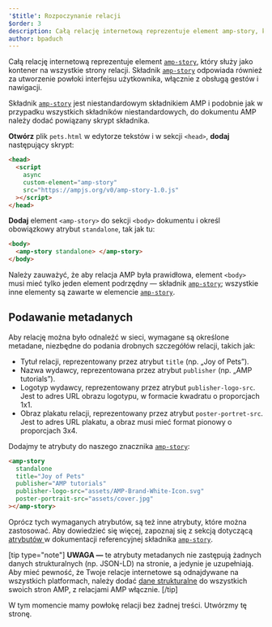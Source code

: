 ```yaml
---
'$title': Rozpoczynanie relacji
$order: 3
description: Całą relację internetową reprezentuje element amp-story, który służy jako kontener na wszystkie strony relacji. Składnik amp-story odpowiada również za...
author: bpaduch
---
```


Całą relację internetową reprezentuje element [`amp-story`](../../../../documentation/components/reference/amp-story.md), który służy jako kontener na wszystkie strony relacji. Składnik [`amp-story`](../../../../documentation/components/reference/amp-story.md) odpowiada również za utworzenie powłoki interfejsu użytkownika, włącznie z obsługą gestów i nawigacji.

Składnik [`amp-story`](../../../../documentation/components/reference/amp-story.md) jest niestandardowym składnikiem AMP i podobnie jak w przypadku wszystkich składników niestandardowych, do dokumentu AMP należy dodać powiązany skrypt składnika.

**Otwórz** plik `pets.html` w edytorze tekstów i w sekcji `<head>`, **dodaj** następujący skrypt:

```html
<head>
  <script
    async
    custom-element="amp-story"
    src="https://ampjs.org/v0/amp-story-1.0.js"
  ></script>
</head>
```

**Dodaj** element `<amp-story>` do sekcji `<body>` dokumentu i określ obowiązkowy atrybut `standalone`, tak jak tu:

```html
<body>
  <amp-story standalone> </amp-story>
</body>
```

Należy zauważyć, że aby relacja AMP była prawidłowa, element `<body>` musi mieć tylko jeden element podrzędny — składnik [`amp-story`](../../../../documentation/components/reference/amp-story.md); wszystkie inne elementy są zawarte w elemencie [`amp-story`](../../../../documentation/components/reference/amp-story.md).

## Podawanie metadanych

Aby relację można było odnaleźć w sieci, wymagane są określone metadane, niezbędne do podania drobnych szczegółów relacji, takich jak:

- Tytuł relacji, reprezentowany przez atrybut `title` (np. „Joy of Pets”).
- Nazwa wydawcy, reprezentowana przez atrybut `publisher` (np. „AMP tutorials”).
- Logotyp wydawcy, reprezentowany przez atrybut `publisher-logo-src`. Jest to adres URL obrazu logotypu, w formacie kwadratu o proporcjach 1x1.
- Obraz plakatu relacji, reprezentowany przez atrybut `poster-portret-src`. Jest to adres URL plakatu, a obraz musi mieć format pionowy o proporcjach 3x4.

Dodajmy te atrybuty do naszego znacznika [`amp-story`](../../../../documentation/components/reference/amp-story.md):

```html
<amp-story
  standalone
  title="Joy of Pets"
  publisher="AMP tutorials"
  publisher-logo-src="assets/AMP-Brand-White-Icon.svg"
  poster-portrait-src="assets/cover.jpg"
></amp-story>
```

Oprócz tych wymaganych atrybutów, są też inne atrybuty, które można zastosować. Aby dowiedzieć się więcej, zapoznaj się z sekcją dotyczącą [atrybutów ](../../../../documentation/components/reference/amp-story.md#attributes) w dokumentacji referencyjnej składnika [`amp-story`](../../../../documentation/components/reference/amp-story.md).

[tip type="note"] **UWAGA —** te atrybuty metadanych nie zastępują żadnych danych strukturalnych (np. JSON-LD) na stronie, a jedynie je uzupełniają. Aby mieć pewność, że Twoje relacje internetowe są odnajdywane na wszystkich platformach, należy dodać [dane strukturalne](../../../../documentation/guides-and-tutorials/optimize-measure/discovery.md#integrate-with-third-party-platforms-through-additional-metadata) do wszystkich swoich stron AMP, z relacjami AMP włącznie. [/tip]

W tym momencie mamy powłokę relacji bez żadnej treści. Utwórzmy tę stronę.
